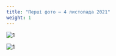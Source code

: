 ```yaml
---
title: "Перші фото – 4 листопада 2021"
weight: 1
---
```

![1](/images/04-11-2021-1.jpg)

![1](/images/04-11-2021-2.jpg)